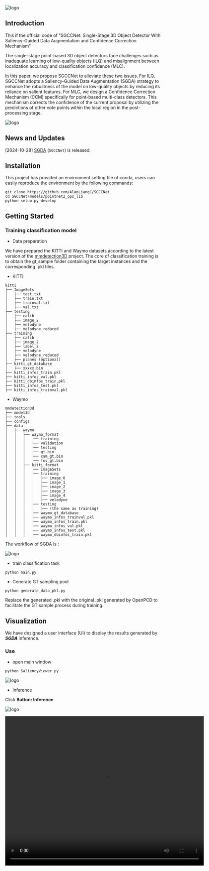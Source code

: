 ![logo](./pics/logo.png)

## Introduction

This if the official code of "SGCCNet: Single-Stage 3D Object Detector With Saliency-Guided Data Augmentation and Confidence Correction Mechanism"

The single-stage point-based 3D object detectors face challenges such as inadequate learning of low-quality objects (ILQ) and misalignment between localization accuracy and classification confidence (MLC). 

In this paper, we propose SGCCNet to alleviate these two issues. For ILQ, SGCCNet adopts a Saliency-Guided Data Augmentation (SGDA) strategy to enhance the robustness of the model on low-quality objects by reducing its reliance on salient features. For MLC, we design a Confidence Correction Mechanism (CCM) specifically for point-based multi-class detectors. This mechanism corrects the confidence of the current proposal by utilizing the predictions of other vote points within the local region in the post-processing stage. 



![logo](./pics/workflow.svg)



## News and Updates

[2024-10-28] [SGDA](https://github.com/AlanLiangC/SGCCNet) (`SGCCNet`) is released.



## Installation

This project has provided an environment setting file of conda, users can easily reproduce the environment by the following commands:

```shell
git clone https://github.com/AlanLiangC/SGCCNet
cd SGCCNet/models/pointnet2_ops_lib
python setup.py develop
```



## Getting Started

### Training classification model

- Data preparation

We have prepared the KITTI and Waymo datasets according to the latest version of the [mmdetection3D](https://github.com/open-mmlab/mmdetection3d) project. The core of classification training is to obtain the gt_sample folder containing the target instances and the corresponding .pkl files.

- KITTI

```
kitti
├── ImageSets
│   ├── test.txt
│   ├── train.txt
│   ├── trainval.txt
│   ├── val.txt
├── testing
│   ├── calib
│   ├── image_2
│   ├── velodyne
│   ├── velodyne_reduced
├── training
│   ├── calib
│   ├── image_2
│   ├── label_2
│   ├── velodyne
│   ├── velodyne_reduced
│   ├── planes (optional)
├── kitti_gt_database
│   ├── xxxxx.bin
├── kitti_infos_train.pkl
├── kitti_infos_val.pkl
├── kitti_dbinfos_train.pkl
├── kitti_infos_test.pkl
├── kitti_infos_trainval.pkl
```

- Waymo

```
mmdetection3d
├── mmdet3d
├── tools
├── configs
├── data
│   ├── waymo
│   │   ├── waymo_format
│   │   │   ├── training
│   │   │   ├── validation
│   │   │   ├── testing
│   │   │   ├── gt.bin
│   │   │   ├── cam_gt.bin
│   │   │   ├── fov_gt.bin
│   │   ├── kitti_format
│   │   │   ├── ImageSets
│   │   │   ├── training
│   │   │   │   ├── image_0
│   │   │   │   ├── image_1
│   │   │   │   ├── image_2
│   │   │   │   ├── image_3
│   │   │   │   ├── image_4
│   │   │   │   ├── velodyne
│   │   │   ├── testing
│   │   │   │   ├── (the same as training)
│   │   │   ├── waymo_gt_database
│   │   │   ├── waymo_infos_trainval.pkl
│   │   │   ├── waymo_infos_train.pkl
│   │   │   ├── waymo_infos_val.pkl
│   │   │   ├── waymo_infos_test.pkl
│   │   │   ├── waymo_dbinfos_train.pkl

```

The workflow of SGDA is :

![logo](./pics/SGDA.svg)

- train classification task

`python main.py`

- Generate GT sampling pool

`python generate_data_pkl.py`

Replace the generated .pkl with the original .pkl generated by OpenPCD to facilitate the GT sample process during training.



## Visualization

We have designed a user interface (UI) to display the results generated by ***SGDA*** inference.

### Use

- open main window

`python SaliencyViewer.py`

![logo](./pics/UI.png)



- Inference

Click **Button: Inference**

![logo](./pics/Saliency.gif)

<video width="640" height="480" controls>
  <source src="pics/Saliency.mp4" type="video/mp4">
  Your browser does not support the video tag.
</video>
